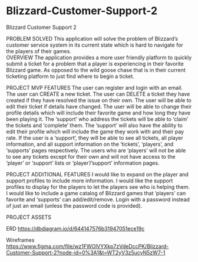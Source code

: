 # Blizzard-Customer-Support-2

Blizzard Customer Support 2

PROBLEM SOLVED
This application will solve the problem of Blizzard’s customer service system in its current state which is hard to navigate for the players of their games.  
OVERVIEW 
The application provides a more user friendly platform to quickly submit a ticket for a problem that a player is experiencing in their favorite Blizzard game. As opposed to the wild goose chase that is in their current ticketing platform to just find where to begin a ticket.


PROJECT MVP FEATURES
The user can register and login with an email. 
The user can CREATE a new ticket.
The user can DELETE  a ticket they have created if they have resolved the issue on their own. 
The user will be able to edit their ticket if details have changed.
The user will be able to change their profile details which will include their favorite game and how long they have been playing it. 
The ‘support’ who address the tickets will be able to ‘claim’ the tickets and ‘complete’ them. 
The ‘support’ will also have the ability to edit their profile which will include the game they work with and their pay rate. 
If the user is a ‘support’, they will be able to see all tickets,  all player information, and all support information on the 
‘tickets’, ‘players’, and ‘supports’ pages respectively. The users who are ‘players’ will not be able to see any tickets except for 
their own and will not have access to the ‘player’ or ‘support’ lists or ‘player’/’support’ information pages.

PROJECT ADDITIONAL FEATURES
I would like to expand on the player and support profiles to include more information. 
I would like the support profiles to display for the players to let the players see who is helping them. 
I would like to include a game catalog of Blizzard games that ‘players’ can favorite and ‘supports’ can add/edit/remove. 
Login with a password instead of just an email (unless the password code is provided). 



PROJECT ASSETS

ERD
https://dbdiagram.io/d/644147576b31947051ece19c

Wireframes
https://www.figma.com/file/wz1FWOlVYXkp7zVdeDccPK/Blizzard-Customer-Support-2?node-id=0%3A1&t=WT2yV3z5ucyN5zW7-1
